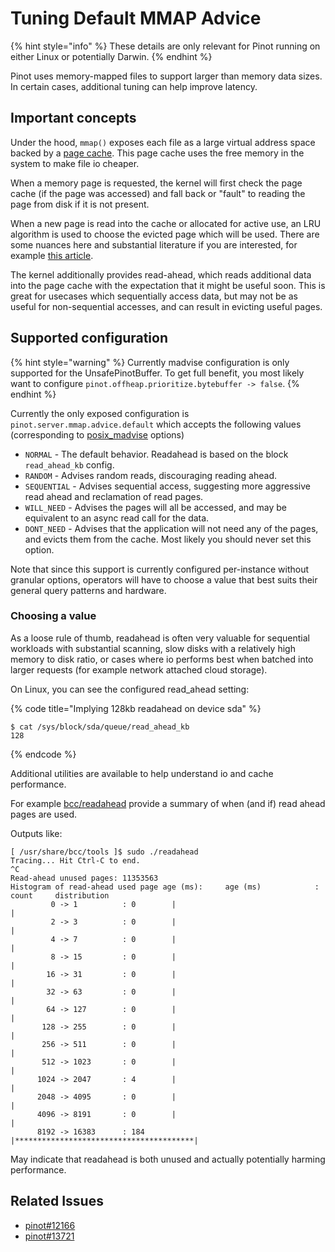 # Tuning Default MMAP Advice

{% hint style="info" %}
These details are only relevant for Pinot running on either Linux or potentially
Darwin.
{% endhint %}

Pinot uses memory-mapped files to support larger than memory data sizes. In certain
cases, additional tuning can help improve latency.

## Important concepts

Under the hood, `mmap()` exposes each file as a large virtual address space backed by a
[page cache](https://en.wikipedia.org/wiki/Page_cache). This page cache uses the
free memory in the system to make file io cheaper.

When a memory page is requested, the kernel will first check the page cache (if the
page was accessed) and fall back or "fault" to reading the page from disk if it is not
present.

When a new page is read into the cache or allocated for active use, an LRU algorithm
is used to choose the evicted page which will be used. There are some nuances here
and substantial literature if you are interested, for example [this article](https://lwn.net/Articles/851184/).

The kernel additionally provides read-ahead, which reads additional data into the page
cache with the expectation that it might be useful soon. This is great for usecases
which sequentially access data, but may not be as useful for non-sequential accesses,
and can result in evicting useful pages.

## Supported configuration

{% hint style="warning" %}
Currently madvise configuration is only supported for the UnsafePinotBuffer. To get full
benefit, you most likely want to configure `pinot.offheap.prioritize.bytebuffer -> false`.
{% endhint %}

Currently the only exposed configuration is `pinot.server.mmap.advice.default` which accepts
the following values (corresponding to [posix_madvise](https://man7.org/linux/man-pages/man3/posix_madvise.3.html) options)

* `NORMAL` - The default behavior. Readahead is based on the block `read_ahead_kb` config.
* `RANDOM` - Advises random reads, discouraging reading ahead.
* `SEQUENTIAL` - Advises sequential access, suggesting more aggressive read ahead and reclamation of read pages.
* `WILL_NEED` - Advises the pages will all be accessed, and may be equivalent to an async read call for the data.
* `DONT_NEED` - Advises that the application will not need any of the pages, and evicts them from the cache. Most
  likely you should never set this option.

Note that since this support is currently configured per-instance without granular options,
operators will have to choose a value that best suits their general query patterns and hardware.


### Choosing a value

As a loose rule of thumb, readahead is often very valuable for sequential workloads with substantial scanning,
slow disks with a relatively high memory to disk ratio, or cases where io performs best when batched into larger
requests (for example network attached cloud storage).

On Linux, you can see the configured read_ahead setting:

{% code title="Implying 128kb readahead on device sda" %}
```
$ cat /sys/block/sda/queue/read_ahead_kb
128
```
{% endcode %}

Additional utilities are available to help understand io and cache performance.

For example [bcc/readahead](https://github.com/iovisor/bcc/blob/master/tools/readahead_example.txt) provide a summary
of when (and if) read ahead pages are used.

Outputs like:

```
[ /usr/share/bcc/tools ]$ sudo ./readahead
Tracing... Hit Ctrl-C to end.
^C
Read-ahead unused pages: 11353563
Histogram of read-ahead used page age (ms):     age (ms)            : count     distribution
         0 -> 1          : 0        |                                        |
         2 -> 3          : 0        |                                        |
         4 -> 7          : 0        |                                        |
         8 -> 15         : 0        |                                        |
        16 -> 31         : 0        |                                        |
        32 -> 63         : 0        |                                        |
        64 -> 127        : 0        |                                        |
       128 -> 255        : 0        |                                        |
       256 -> 511        : 0        |                                        |
       512 -> 1023       : 0        |                                        |
      1024 -> 2047       : 4        |                                        |
      2048 -> 4095       : 0        |                                        |
      4096 -> 8191       : 0        |                                        |
      8192 -> 16383      : 184      |****************************************| 
```

May indicate that readahead is both unused and actually potentially harming performance.


## Related Issues

* [pinot#12166](https://github.com/apache/pinot/issues/12166)
* [pinot#13721](https://github.com/apache/pinot/pull/13721)
